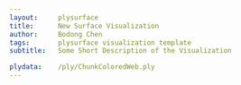 ```yaml
---
layout:     plysurface
title:      New Surface Visualization
author:     Bodong Chen
tags: 		plysurface visualization template
subtitle:   Some Short Description of the Visualization

plydata: 	/ply/ChunkColoredWeb.ply
---
```

